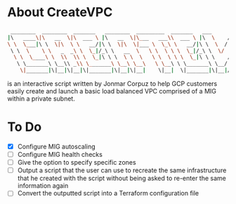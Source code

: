 # About CreateVPC

```Bash
 ________  ________  _______   ________  _________  _______   ___      ___ ________  ________
|\   ____\|\   __  \|\  ___ \ |\   __  \|\___   ___\\  ___ \ |\  \    /  /|\   __  \|\   ____\
\ \  \___|\ \  \|\  \ \   __/|\ \  \|\  \|___ \  \_\ \   __/|\ \  \  /  / | \  \|\  \ \  \___|
 \ \  \    \ \   _  _\ \  \_|/_\ \   __  \   \ \  \ \ \  \_|/_\ \  \/  / / \ \   ____\ \  \
  \ \  \____\ \  \\  \\ \  \_|\ \ \  \ \  \   \ \  \ \ \  \_|\ \ \    / /   \ \  \___|\ \  \____
   \ \_______\ \__\\ _\\ \_______\ \__\ \__\   \ \__\ \ \_______\ \__/ /     \ \__\    \ \_______\
    \|_______|\|__|\|__|\|_______|\|__|\|__|    \|__|  \|_______|\|__|/       \|__|     \|_______|
```
is an interactive script written by Jonmar Corpuz to help GCP customers easily create and launch a basic load balanced VPC 
comprised of a MIG within a private subnet.

# To Do

- [X] Configure MIG autoscaling
- [ ] Configure MIG health checks 
- [ ] Give the option to specify specific zones
- [ ] Output a script that the user can use to recreate the same infrastructure that he created with the script without being asked to re-enter the same information again
- [ ] Convert the outputted script into a Terraform configuration file
